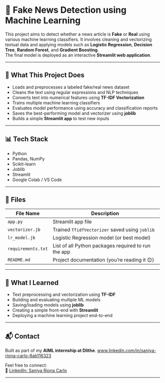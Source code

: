 # 📰 Fake News Detection using Machine Learning

This project aims to detect whether a news article is **Fake** or **Real** using various machine learning classifiers. It involves cleaning and vectorizing textual data and applying models such as **Logistic Regression**, **Decision Tree**, **Random Forest**, and **Gradient Boosting**.  
The final model is deployed as an interactive **Streamlit web application**.

---

## 🚀 What This Project Does

- Loads and preprocesses a labeled fake/real news dataset
- Cleans the text using regular expressions and NLP techniques
- Converts text into numerical features using **TF-IDF Vectorization**
- Trains multiple machine learning classifiers
- Evaluates model performance using accuracy and classification reports
- Saves the best-performing model and vectorizer using **joblib**
- Builds a simple **Streamlit app** to test new inputs

---

## 📊 Tech Stack

- Python  
- Pandas, NumPy  
- Scikit-learn  
- Joblib  
- Streamlit  
- Google Colab / VS Code

---

## 📂 Files

| File Name         | Description                                           |
|------------------|-------------------------------------------------------|
| `app.py`         | Streamlit app file                                    |
| `vectorizer.jb`  | Trained `TfidfVectorizer` saved using `joblib`        |
| `lr_model.jb`    | Logistic Regression model (or best model)             |
| `requirements.txt`| List of all Python packages required to run the app |
| `README.md`      | Project documentation (you’re reading it 😊)          |

---

## 🧠 What I Learned

- Text preprocessing and vectorization using **TF-IDF**
- Building and evaluating multiple ML models
- Saving/loading models using **joblib**
- Creating a simple front-end with **Streamlit**
- Deploying a machine learning project end-to-end

---

## 📬 Contact

Built as part of my **AIML internship at Dlithe**.
www.linkedin.com/in/saniya-riona-carlo-8ab116323

Feel free to connect:  
🔗 [LinkedIn: Saniya Riona Carlo](https://www.linkedin.com/in/saniya-riona-carlo)

---


